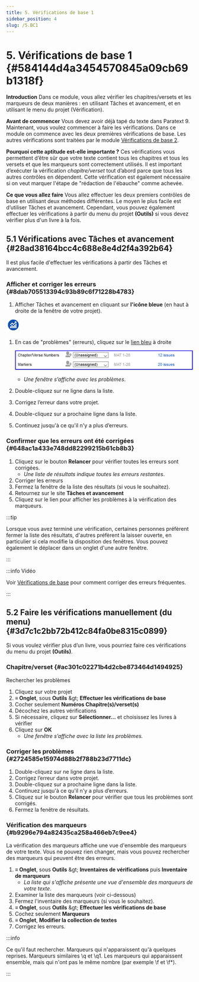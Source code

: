 ```yaml
---
title: 5. Vérifications de base 1
sidebar_position: 4
slug: /5.BC1
---
```




# 5. Vérifications de base 1 {#584144d4a3454570845a09cb69b1318f}


**Introduction**  Dans ce module, vous allez vérifier les chapitres/versets et les marqueurs de deux manières : en utilisant Tâches et avancement, et en utilisant le menu du projet (Vérification).


**Avant de commencer**   Vous devez avoir déjà tapé du texte dans Paratext 9. Maintenant, vous voulez commencer à faire les vérifications. Dans ce module on commence avec les deux premières vérifications de base. Les autres vérifications sont traitées par le module [Vérifications de base 2](/12.BC2).


**Pourquoi cette aptitude est-elle importante ?** Ces vérifications vous permettent d’être sûr que votre texte contient tous les chapitres et tous les versets et que les marqueurs sont correctement utilisés. Il est important d’exécuter la vérification *chapitre/verset* tout d’abord parce que tous les autres contrôles en dépendent. Cette vérification est également nécessaire si on veut marquer l'étape de "rédaction de l'ébauche" comme achevée.


**Ce que vous allez faire**  Vous allez effectuer les deux premiers contrôles de base en utilisant deux méthodes différentes. Le moyen le plus facile est d’utiliser Tâches et avancement. Cependant, vous pouvez également effectuer les vérifications à partir du menu du projet **(Outils)** si vous devez vérifier plus d'un livre à la fois.


## 5.1 Vérifications avec Tâches et avancement {#28ad38164bcc4c688e8e4d2f4a392b64}


Il est plus facile d'effectuer les vérifications à partir des Tâches et avancement.


### **Afficher et corriger les erreurs** {#8dab705513394c93b89c6f71228b4783}


<div class='notion-row'>
<div class='notion-column' style={{width: 'calc((100% - (min(32px, 4vw) * 1)) * 0.5)'}}>

1. Afficher Tâches et avancement en cliquant sur **l'icône bleue** (en haut à droite de la fenêtre de votre projet).

</div><div className='notion-spacer'></div>

<div class='notion-column' style={{width: 'calc((100% - (min(32px, 4vw) * 1)) * 0.5)'}}>

![](./1327675855.png)

</div><div className='notion-spacer'></div>
</div>

1. En cas de "problèmes" (erreurs), cliquez sur le <u>lien bleu</u> à droite

    ![](./1439418375.png)

    - _Une fenêtre s’affiche avec les problèmes_.
1. Double-cliquez sur ne ligne dans la liste.
1. Corrigez l’erreur dans votre projet.
1. Double-cliquez sur a prochaine ligne dans la liste.
1. Continuez jusqu'à ce qu'il n'y a plus d’erreurs.

### **Confirmer que les erreurs ont été corrigées** {#648ac1a433e748dd82299215b61cb8b3}

1. Cliquez sur le bouton **Relancer**  pour vérifier toutes les erreurs sont corrigées.
    - _Une liste de résultats indique toutes les erreurs restantes_.
1. Corriger les erreurs
1. Fermez la fenêtre de la liste des résultats (si vous le souhaitez).
1. Retournez sur le site **Tâches et avancement**
1. Cliquez sur le lien pour afficher les problèmes à la vérification des marqueurs.

:::tip

Lorsque vous avez terminé une vérification, certaines personnes préfèrent fermer la liste des résultats, d'autres préfèrent la laisser ouverte, en particulier si cela modifie la disposition des fenêtres. Vous pouvez également le déplacer dans un onglet d'une autre fenêtre.

:::




:::info Vidéo

Voir [Vérifications de base](https://vimeo.com/486312960) pour comment corriger des erreurs fréquentes.

:::




## 5.2 Faire les vérifications manuellement (du menu) {#3d7c1c2bb72b412c84fa0be8315c0899}


Si vous voulez vérifier plus d’un livre, vous pourriez faire ces vérifications du menu du projet **(Outils)**.


### Chapitre/verset {#ac301c02271b4d2cbe873464d1494925}


Rechercher les problèmes

1. Cliquez sur votre projet
1. **≡ Onglet**, sous **Outils** \&gt; **Effectuer les vérifications de base**
1. Cocher seulement **Numéros Chapitre(s)/verset(s)**
1. Décochez les autres vérifications
1. Si nécessaire, cliquez sur **Sélectionner…** et choisissez les livres à vérifier
1. Cliquez sur **OK**
    - _Une fenêtre s’affiche avec la liste les problèmes._

### Corriger les problèmes {#2724585e15974d88b2f788b23d7711dc}

1. Double-cliquez sur ne ligne dans la liste.
1. Corrigez l’erreur dans votre projet.
1. Double-cliquez sur a prochaine ligne dans la liste.
1. Continuez jusqu'à ce qu'il n'y a plus d’erreurs.
1. Cliquez sur le bouton **Relancer**  pour vérifier que tous les problèmes sont corrigés.
1. Fermez la fenêtre de résultats.

### Vérification des marqueurs {#b9296e794a82435ca258a466eb7c9ee4}


La vérification des marqueurs affiche une vue d'ensemble des marqueurs de votre texte. Vous ne pouvez rien changer, mais vous pouvez rechercher des marqueurs qui peuvent être des erreurs.

1. **≡ Onglet**, sous **Outils** \&gt; **Inventaires de vérifications** puis **Inventaire de marqueurs**
    - _La liste qui s'affiche présente une vue d'ensemble des marqueurs de votre texte_.
1. Examiner la liste des marqueurs (voir ci-dessous)
1. Fermez l'inventaire des marqueurs (si vous le souhaitez).
1. **≡ Onglet**, sous **Outils** \&gt; **Effectuer les vérifications de base**
1. Cochez seulement **Marqueurs**
1. **≡ Onglet**, **Modifier la collection de textes**  
1. Corrigez les erreurs.

:::info

Ce qu'il faut rechercher. Marqueurs qui n'apparaissent qu'à quelques reprises. Marqueurs similaires \q et \q1. Les marqueurs qui apparaissent ensemble, mais qui n'ont pas le même nombre (par exemple \f et \f*).

:::



